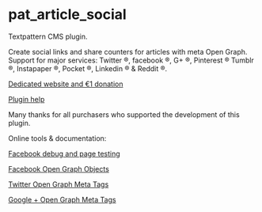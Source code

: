 pat_article_social
==================

Textpattern CMS plugin.

Create social links and share counters for articles with meta Open Graph.
Support for major services: Twitter ®, facebook ®, G+ ®, Pinterest ® Tumblr ®, Instapaper ®, Pocket ®, Linkedin ® & Reddit ®.

[Dedicated website and €1 donation](http://pat-article-social.cara-tm.com/ "Go")

[Plugin help](http://pat-article-social.cara-tm.com/help "Go")

Many thanks for all purchasers who supported the development of this plugin.

Online tools & documentation:

[Facebook debug and page testing](https://developers.facebook.com/tools/debug/)

[Facebook Open Graph Objects](https://developers.facebook.com/docs/sharing/opengraph/using-objects)

[Twitter Open Graph Meta Tags](https://dev.twitter.com/cards/getting-started)

[Google + Open Graph Meta Tags](https://developers.google.com/+/web/snippet/)
